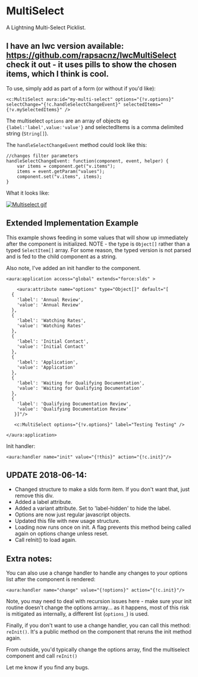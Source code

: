 # MultiSelect
A Lightning Multi-Select Picklist.

## I have an lwc version available: https://github.com/rapsacnz/lwcMultiSelect check it out - it uses pills to show the chosen items, which I think is cool.

To use, simply add as part of a form (or without if you'd like):

    <c:MultiSelect aura:id="my-multi-select" options="{!v.options}" selectChange="{!c.handleSelectChangeEvent}" selectedItems="{!v.mySelectedItems}" />
    
The multiselect `options` are an array of objects eg `{label:'label',value:'value'}` and selectedItems is a comma delimited string (`String[]`).

The `handleSelectChangeEvent` method could look like this:

    //changes filter parameters
    handleSelectChangeEvent: function(component, event, helper) {
        var items = component.get("v.items");
        items = event.getParam("values");
        component.set("v.items", items);
    }


What it looks like:

[![Multiselect gif][1]][1]


## Extended Implementation Example

This example shows feeding in some values that will show up immediately after the component is initialized.
NOTE - the type is `Object[]` rather than a typed `SelectItem[]` array. For some reason, the typed version is not parsed and is fed to the child component as a string.

Also note, I've added an init handler to the component.

    <aura:application access="global" extends="force:slds" >
        
        <aura:attribute name="options" type="Object[]" default="[
      {
        'label': 'Annual Review',
        'value': 'Annual Review'
      },
      {
        'label': 'Watching Rates',
        'value': 'Watching Rates'
      },
      {
        'label': 'Initial Contact',
        'value': 'Initial Contact'
      },
      {
        'label': 'Application',
        'value': 'Application'
      },
      {
        'label': 'Waiting for Qualifying Documentation',
        'value': 'Waiting for Qualifying Documentation'
      },
      {
        'label': 'Qualifying Documentation Review',
        'value': 'Qualifying Documentation Review'
       }]"/>
        
       <c:MultiSelect options="{!v.options}" label="Testing Testing" />
    
    </aura:application>
    
Init handler:

    <aura:handler name="init" value="{!this}" action="{!c.init}"/>
    
## UPDATE 2018-06-14:
- Changed structure to make a slds form item. If you don't want that, just remove this div.
- Added a label attribute. 
- Added a variant attribute. Set to 'label-hidden' to hide the label.
- Options are now just regular javascript objects.
- Updated this file with new usage structure.
- Loading now runs once on init. A flag prevents this method being called again on options change unless reset.
- Call reInit() to load again.

    
## Extra notes:
You can also use a change handler to handle any changes to your options list after the component is rendered:

    <aura:handler name="change" value="{!options}" action="{!c.init}"/>
    
Note, you may need to deal with recursion issues here - make sure your init routine doesn't change the options arrray... as it happens, most of this risk is mitigated as internally, a different list (`options_`) is used.

Finally, if you don't want to use a change handler, you can call this method: `reInit()`. It's a public method on the component that reruns the init method again. 

From outside, you'd typically change the options array, find the multiselect component and call `reInit()`

Let me know if you find any bugs.


  [1]: http://i.imgur.com/22RPF0k.gif



